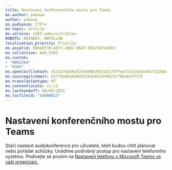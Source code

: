 ```yaml
---
title: Nastavení konferenčního mostu pro Teams
ms.author: pebaum
author: pebaum
ms.audience: ITPro
ms.topic: article
ms.service: o365-administration
ROBOTS: NOINDEX, NOFOLLOW
localization_priority: Priority
ms.assetid: 686e8f18-b871-4dd2-864f-8562947ab583
ms.collection: Adm_O365
ms.custom:
- "9002264"
- "4385"
ms.openlocfilehash: d13147da50af293e08839252617977ea731a1103e4b1732268aff645721d5f73
ms.sourcegitcommit: b5f7da89a650d2915dc652449623c78be6247175
ms.translationtype: MT
ms.contentlocale: cs-CZ
ms.lasthandoff: 08/05/2021
ms.locfileid: "54060813"
---
```

# <a name="set-up-a-conferencing-bridge-for-teams"></a>Nastavení konferenčního mostu pro Teams

Stačí nastavit audiokonference pro uživatele, kteří budou chtít plánovat nebo pořádat schůzky. Uvádíme podrobný postup pro nastavení telefonního systému. Podívejte se prosím na [Nastavení telefonu v Microsoft Teams ve vaší organizaci.](https://docs.microsoft.com/MicrosoftTeams/phone-number-calling-plans/port-order-overview)
